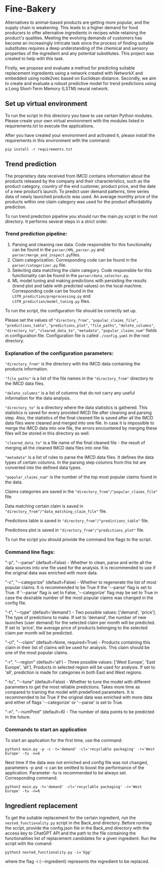 # Fine-Bakery

Alternatives to animal-based products are getting more popular, and the supply chain is weakening. This leads to a higher demand for food producers to offer alternative ingredients in recipes while retaining the product's qualities. Meeting the evolving demands of customers has become an increasingly intricate task since the process of finding suitable substitutes requires a deep understanding of the chemical and sensory properties of the ingredient and any potential substitutes. This project was created to help with this task.

Firstly, we propose and evaluate a method for predicting suitable replacement ingredients using a network created with NetworkX and embedded using node2vec based on Euclidean distance. Secondly, we aim to create and evaluate a robust predictive model for trend predictions using a Long Short-Term Memory (LSTM) neural network. 

## Set up virtual environment

To run the script in this directory you have to use certain Python modules. Please create your own virtual environment with the modules listed in requirements.txt to execute the applications.

After you have created your environment and activated it, please install the requirements in this environment with the command:

    pip install -r requirements.txt

## Trend prediction

The proprietary data received from IMCD contains information about the products released by the company and their characteristics, such as the product category, country of the end customer, product price, and the date of a new product’s launch. To predict user demand patterns, time series data of newly launched products was used. An average monthly price of the products within one claim category was used for the product affordability prediction.

To run trend prediction pipeline you should run the main.py script in the root directory. It performs several steps in a strict order.

### Trend prediction pipeline:

1) Parsing and cleaning raw data. Code responsible for this functionality can be found in the `parser/XML_parser.py` and `parser/merge_and_inspect.py`files.
2) Claim categorization. Corresponding code can be found in the `parser/categorizer.py` file.
3) Selecting data matching the claim category. Code responsible for this functionality can be found in the `parser/data_selector.py`.
4) ML model tuning and making predictions with persisting the results (trend plot and table with predicted values) on the local machine. Corresponding code can be found in the `LSTM_prediction/preprocessing.py` and `LSTM_prediction/model_tuning.py` files.

To run the script, the configuration file should be correctly set up.

Please set the values of `"directory_from"`, `"popular_claims_file"`, `"predictions_table"`, `"predictions_plot"`, `"file_paths"`, `"delete_columns"`, `"directory_to"`, `"cleared_data_to"`, `"metadata"`, `"popular_claims_num"` fields in configuration file. Configuration file is called `./config.yaml` in the root directory.

### Explanation of the configuration parameters:
 
`"directory_from"` is the directory with the IMCD data containing the products information.

`"file_paths"` is a list of the file names in the `"directory_from"` directory to the IMCD data files.

`"delete_columns"` is a list of columns that do not carry any useful information for the data analysis. 

`"directory_to"` is a directory where the data statistics is gathered. This statistics is saved for every provided IMCD file after cleaning and parsing step. Also, the statistics of the final cleaned file is saved after all the IMCD data files were cleaned and merged into one file. In case it is impossible to merge the IMCD data into one file, the errors encountered by merging these files will be stored in this directory as well.

`"cleared_data_to"` is a file name of the final cleaned file - the result of merging all the cleaned IMCD data files into one file.

`"metadata"` is a list of rules to parse the IMCD data files. It defines the data types of certain columns. In the parsing step columns from this list are converted into the defined data types.

`"popular_claims_num"` is the number of the top most popular claims found in the data.

Claims categories are saved in the `"directory_from"/"popular_claims_file"` file.

Data matching certain claim is saved in `"directory_from"/"data_matching_claim_file"` file.

Predictions table is saved in `"directory_from"/"predictions_table"` file.

Predictions plot is saved in `"directory_from"/"predictions_plot"` file.

To run the script you should provide the command line flags to the script. 

### Command line flags:

"-p", "--parse" (default=False) - Whether to clean, parse and write all the data sources into one file used for the analysis. It is recommended to use if the original data was enriched with more data.

"-c", "--categorize" (default=False) - Whether to regenerate the list of most popular claims. It is recommended to be True if the '--parse' flag is set to True. If '--parse' flag is set to False, '--categorize' flag may be set to True in case the desirable number of the most popular claims was changed in the config file.

"-t", "--type" (default='demand') - Two possible values: ['demand', 'price']. The type of predictions to make. If set to 'demand', the number of new launches (user demand) for the selected claim per month will be predicted. If set to 'price', the average price of products belonging to the selected claim per month will be predicted. 

"-cl", "--claim" (default=None, required=True) - Products containing this claim in their list of claims will be used for analysis. This claim should be one of the most popular claims.

"-r", "--region" (default='all') - Three possible values: ['West Europe', 'East Europe', 'all']. Products in selected region will be used for analysis. If set to 'all', prediction is made for categories in both East and West regions.

"-tu", "--tune" (default=False) - Whether to tune the model with different parameters to get the most reliable predictions. Takes more time as compared to training the model with predefined parameters. It is recommended to be True if the original data was enriched with more data and either of flags '--categorize' or '--parse' is set to True.

"-n", "--numPred" (default=6) - The number of data points to be predicted in the future.

### Commands to start an application

To start an application for the first time, use the command:

    python3 main.py -p -c -t='demand' -cl='recyclable packaging' -r='West Europe' -tu -n=6

Next time if the data was not enriched and config file was not changed, parameters -p and -c can be omitted to boost the performance of the application. Parameter -tu is recommended to be always set. Corresponding command:

    python3 main.py -t='demand' -cl='recyclable packaging' -r='West Europe' -tu -n=6

## Ingredient replacement

To get the suitable replacement for the certain ingredient, run the `nested_functionality.py` script in the Back_end directory. Before running the script, provide the config.json file in the Back_end directory with the access key to ChatGPT API and the path to the file containing the functionalities list of replacement candidates for a given ingredient. Run the script with the comand:

    python3 nested_functionality.py -i='Egg'

where the flag -i (--ingredient) represents the ingredient to be replaced.
    
    
